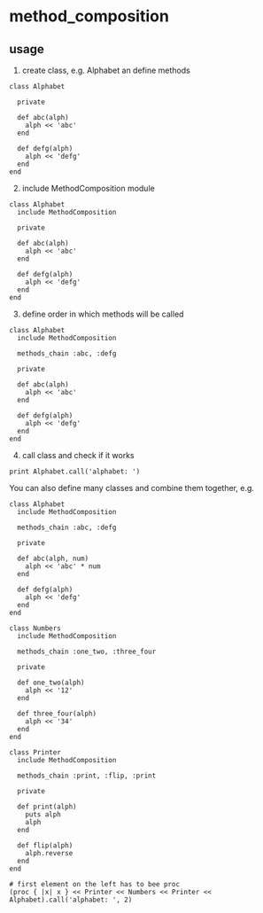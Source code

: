 # method_composition

## usage
1. create class, e.g. Alphabet an define methods
```
class Alphabet

  private

  def abc(alph)
    alph << 'abc'
  end

  def defg(alph)
    alph << 'defg'
  end
end
```
2. include MethodComposition module
```
class Alphabet
  include MethodComposition

  private

  def abc(alph)
    alph << 'abc'
  end

  def defg(alph)
    alph << 'defg'
  end
end
```
3. define order in which methods will be called
```
class Alphabet
  include MethodComposition

  methods_chain :abc, :defg

  private

  def abc(alph)
    alph << 'abc'
  end

  def defg(alph)
    alph << 'defg'
  end
end
```
4. call class and check if it works
```
print Alphabet.call('alphabet: ')
```

You can also define many classes and combine them together, e.g.
```
class Alphabet
  include MethodComposition

  methods_chain :abc, :defg

  private

  def abc(alph, num)
    alph << 'abc' * num
  end

  def defg(alph)
    alph << 'defg'
  end
end

class Numbers
  include MethodComposition

  methods_chain :one_two, :three_four

  private

  def one_two(alph)
    alph << '12'
  end

  def three_four(alph)
    alph << '34'
  end
end

class Printer
  include MethodComposition

  methods_chain :print, :flip, :print

  private

  def print(alph)
    puts alph
    alph
  end

  def flip(alph)
    alph.reverse
  end
end

# first element on the left has to bee proc
(proc { |x| x } << Printer << Numbers << Printer << Alphabet).call('alphabet: ', 2)
```
